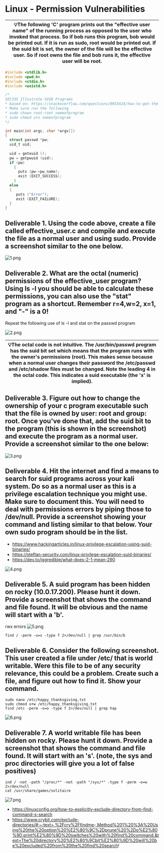 # Linux - Permission Vulnerabilities

| 💡The following 'C' program prints out the "effective user name" of the running process as opposed to the user who invoked that process. So if bob runs this program, bob would be printed out. If it is run as sudo, root would be printed out. If the suid bit is set, the owner of the file will be the effective user. So if root owns the file and bob runs it, the effective user will be root. |
| :----------------------------------------------------------: |

```c
#include <stdlib.h>
#include <pwd.h>
#include <stdio.h>
#include <unistd.h>

/*
SEC335 Illustrate SUID Programs
* based on: https://stackoverflow.com/questions/8953424/how-to-get-the-username-in-c-c-in-linux
* Make sure run the following
* sudo chown root:root nameofprogram
* sudo chmod u+s nameofprogram
*/

int main(int argc, char *argv[])
{
  struct passwd *pw;
  uid_t uid;
 
  uid = geteuid ();
  pw = getpwuid (uid);
  if (pw)
    {
      puts (pw->pw_name);
      exit (EXIT_SUCCESS);
    }
  else
  {
     puts ("Error");
     exit (EXIT_FAILURE);
  }
}

```

## Deliverable 1. Using the code above, create a file called effective_user.c and compile and execute the file as a normal user and using sudo. Provide a screenshot similar to the one below.

![1.png](imges/1.png)


## Deliverable 2. What are the octal (numeric) permissions of the effective_user program? Using ls -l you should be able to calculate these permissions, you can also use the "stat" program as a shortcut. Remember r=4,w=2, x=1, and "-" is a 0!

Repeat the following use of ls -l and stat on the passwd program

![2.png](imges/2.png)


| 💡The octal code is not intuitive. The /usr/bin/passwd program has the suid bit set which means that the program runs with the owner's permissions (root). This makes sense because when a normal user changes their password the /etc/passwd and /etc/shadow files must be changed. Note the leading 4 in the octal code. This indicates a suid executable (the 'x' is implied). |
| :----------------------------------------------------------: |

## Deliverable 3. Figure out how to change the ownership of your c program executable such that the file is owned by user: root and group: root. Once you've done that, add the suid bit to the program (this is shown in the screenshot) and execute the program as a normal user. Provide a screenshot similar to the one below:

![3.png](imges/3.png)


## Deliverable 4. Hit the internet and find a means to search for suid programs across your kali system. Do so as a normal user as this is a privilege escalation technique you might use. Make sure to document this. You will need to deal with permissions errors by piping those to /dev/null. Provide a screenshot showing your command and listing similar to that below. Your own sudo program should be in the list.

* https://www.hackingarticles.in/linux-privilege-escalation-using-suid-binaries/
* https://steflan-security.com/linux-privilege-escalation-suid-binaries/
* https://dev.to/iggredible/what-does-2-1-mean-290


![4.png](imges/4.png)


## Deliverable 5. A suid program has been hidden on rocky (10.0.17.200). Please hunt it down. Provide a screenshot that shows the command and file found. It will be obvious and the name will start with a 'b'.

rwx errors
![5.png](imges/5.png)

`find / -perm -u=s -type f 2>/dev/null | grep /usr/bin/b`



## Deliverable 6. Consider the following screenshot. This user created a file under /etc/ that is world writable. Were this file to be of any security relevance, this could be a problem. Create such a file, and figure out how to find it. Show your command.

```
sudo nano /etc/happy_thanksgiving.txt 
sudo chmod o+w /etc/happy_thanksgiving.txt  
find /etc -perm -o=o -type f 2>/dev/null | grep hap
```

![6.png](imges/6.png)




## Deliverable 7. A world writable file has been hidden on rocky. Please hunt it down. Provide a screenshot that shows the command and file found. It will start with an 's'. (note, the sys and proc directories will give you a lot of false positives)
```
ind / -not -path "/proc/*" -not -path "/sys/*" -type f -perm -o=w 2>/dev/null
cat /usr/share/games/solitaire
```

![7.png](imges/7.png)

* https://linuxconfig.org/how-to-explicitly-exclude-directory-from-find-command-s-search
* https://www.crybit.com/exclude-directories/#:~:text=.%2Fcry%2Ffindme-,Method%201%20%3A%20Using%20the%20option%20%E2%80%9C%2Dprune%20%2Do%E2%80%9D,print%E2%80%9D%20switches%20with%20find%20command.&text=The%20directory%20%E2%80%9Cbit%E2%80%9D%20will%20be%20excluded%20from%20the%20find%20search!
